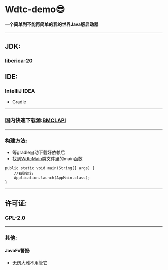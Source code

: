 # Wdtc-demo😎

#### 一个简单到不能再简单的我的世界Java版启动器

---

## JDK:

### [liberica-20](https://bell-sw.com/pages/downloads/)

## IDE:

### IntelliJ IDEA

- Gradle

---

### 国内快速下载源:[BMCLAPI](https://bmclapidoc.bangbang93.com/)

---

### 构建方法:
- 等gradle自动下载好依赖后
- 找到[WdtcMain](Wdtc/src/main/java/org/WdtcUI/WdtcMain.java)类文件里的main函数

```
public static void main(String[] args) {
    //右键运行
    Application.launch(AppMain.class);
}
```

---

## 许可证:

### GPL-2.0

---

### 其他:

#### JavaFx警报:
- 无伤大雅不用管它